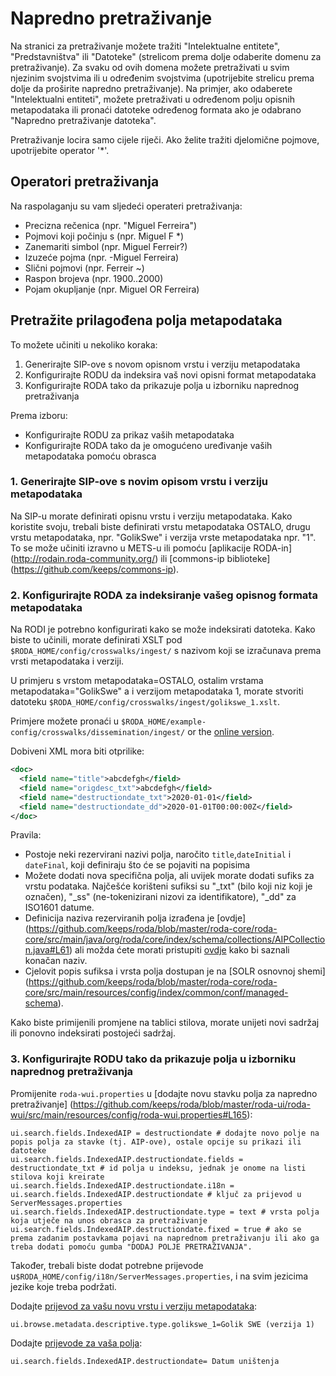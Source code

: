 # Napredno pretraživanje

Na stranici za pretraživanje možete tražiti "Intelektualne entitete", "Predstavništva" ili "Datoteke" (strelicom prema dolje odaberite domenu za pretraživanje). Za svaku od ovih domena možete pretraživati u svim njezinim svojstvima ili u određenim svojstvima (upotrijebite strelicu prema dolje da proširite napredno pretraživanje). Na primjer, ako odaberete "Intelektualni entiteti", možete pretraživati u određenom polju opisnih metapodataka ili pronaći datoteke određenog formata ako je odabrano "Napredno pretraživanje datoteka".

Pretraživanje locira samo cijele riječi. Ako želite tražiti djelomične pojmove, upotrijebite operator '*'.

## Operatori pretraživanja

Na raspolaganju su vam sljedeći operateri pretraživanja:

- Precizna rečenica (npr. "Miguel Ferreira")
- Pojmovi koji počinju s (npr. Miguel F *)
- Zanemariti simbol (npr. Miguel Ferreir?)
- Izuzeće pojma (npr. -Miguel Ferreira)
- Slični pojmovi (npr. Ferreir ~)
- Raspon brojeva (npr. 1900..2000)
- Pojam okupljanje (npr. Miguel OR Ferreira)

## Pretražite prilagođena polja metapodataka

To možete učiniti u nekoliko koraka:

1. Generirajte SIP-ove s novom opisnom vrstu i verziju metapodataka
2. Konfigurirajte RODU da indeksira vaš novi opisni format metapodataka
3. Konfigurirajte RODA tako da prikazuje polja u izborniku naprednog pretraživanja

Prema izboru:
* Konfigurirajte RODU za prikaz vaših metapodataka
* Konfigurirajte RODA tako da je omogućeno uređivanje vaših metapodataka pomoću obrasca


### 1. Generirajte SIP-ove s novim opisom vrstu i verziju metapodataka
Na SIP-u morate definirati opisnu vrstu i verziju metapodataka. Kako koristite svoju, trebali biste definirati vrstu metapodataka OSTALO, drugu vrstu metapodataka, npr. "GolikSwe" i verzija vrste metapodataka npr. "1". To se može učiniti izravno u METS-u ili pomoću [aplikacije RODA-in] (http://rodain.roda-community.org/) ili [commons-ip biblioteke] (https://github.com/keeps/commons-ip).

### 2. Konfigurirajte RODA za indeksiranje vašeg opisnog formata metapodataka 
Na RODI je potrebno konfigurirati kako se može indeksirati datoteka. Kako biste to učinili, morate definirati XSLT pod `$RODA_HOME/config/crosswalks/ingest/` s nazivom koji se izračunava prema vrsti metapodataka i verziji.

U primjeru s vrstom metapodataka=OSTALO, ostalim vrstama metapodataka="GolikSwe" a i verzijom metapodataka 1, morate stvoriti datoteku `$RODA_HOME/config/crosswalks/ingest/golikswe_1.xslt`. 

Primjere možete pronaći u `$RODA_HOME/example-config/crosswalks/dissemination/ingest/` or the [online version](https://github.com/keeps/roda/tree/master/roda-core/roda-core/src/main/resources/config/crosswalks/ingest).

Dobiveni XML mora biti otprilike:
```xml
<doc>
  <field name="title">abcdefgh</field>
  <field name="origdesc_txt">abcdefgh</field>
  <field name="destructiondate_txt">2020-01-01</field>
  <field name="destructiondate_dd">2020-01-01T00:00:00Z</field>
</doc>
```
Pravila:
- Postoje neki rezervirani nazivi polja, naročito `title`,`dateInitial` i `dateFinal`, koji definiraju što će se pojaviti na popisima
- Možete dodati nova specifična polja, ali uvijek morate dodati sufiks za vrstu podataka. Najčešće korišteni sufiksi su "\_txt" (bilo koji niz koji je označen), "\_ss" (ne-tokenizirani nizovi za identifikatore), "\_dd" za ISO1601 datume.
- Definicija naziva rezerviranih polja izrađena je [ovdje] (https://github.com/keeps/roda/blob/master/roda-core/roda-core/src/main/java/org/roda/core/index/schema/collections/AIPCollection.java#L61) ali možda ćete morati pristupiti [ovdje](https://github.com/keeps/roda/blob/master/roda-common/roda-common-data/src/main/java/org/roda/core/data/common/RodaConstants.java#L604) kako bi saznali konačan naziv.
- Cjelovit popis sufiksa i vrsta polja dostupan je na [SOLR osnovnoj shemi] (https://github.com/keeps/roda/blob/master/roda-core/roda-core/src/main/resources/config/index/common/conf/managed-schema).

Kako biste primijenili promjene na tablici stilova, morate unijeti novi sadržaj ili ponovno indeksirati postojeći sadržaj.

### 3. Konfigurirajte RODU tako da prikazuje polja u izborniku naprednog pretraživanja

Promijenite `roda-wui.properties` u [dodajte novu stavku polja za napredno pretraživanje] (https://github.com/keeps/roda/blob/master/roda-ui/roda-wui/src/main/resources/config/roda-wui.properties#L165):

```javaproperties
ui.search.fields.IndexedAIP = destructiondate # dodajte novo polje na popis polja za stavke (tj. AIP-ove), ostale opcije su prikazi ili datoteke
ui.search.fields.IndexedAIP.destructiondate.fields = destructiondate_txt # id polja u indeksu, jednak je onome na listi stilova koji kreirate
ui.search.fields.IndexedAIP.destructiondate.i18n = ui.search.fields.IndexedAIP.destructiondate # ključ za prijevod u ServerMessages.properties
ui.search.fields.IndexedAIP.destructiondate.type = text # vrsta polja koja utječe na unos obrasca za pretraživanje
ui.search.fields.IndexedAIP.destructiondate.fixed = true # ako se prema zadanim postavkama pojavi na naprednom pretraživanju ili ako ga treba dodati pomoću gumba "DODAJ POLJE PRETRAŽIVANJA".
```
Također, trebali biste dodat potrebne prijevode u`$RODA_HOME/config/i18n/ServerMessages.properties`, i na svim jezicima jezike koje treba podržati.

Dodajte [prijevod za vašu novu vrstu i verziju metapodataka](https://github.com/keeps/roda/blob/master/roda-ui/roda-wui/src/main/resources/config/i18n/ServerMessages.properties#L121):

```javaproperties
ui.browse.metadata.descriptive.type.golikswe_1=Golik SWE (verzija 1)
```

Dodajte [prijevode za vaša polja](https://github.com/keeps/roda/blob/master/roda-ui/roda-wui/src/main/resources/config/i18n/ServerMessages.properties#L2):

```javaproperties
ui.search.fields.IndexedAIP.destructiondate= Datum uništenja
```
